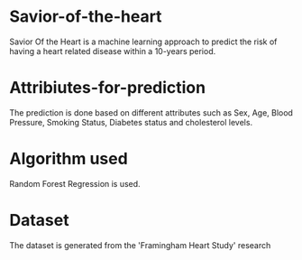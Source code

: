 # Savior-of-the-heart

Savior Of the Heart is a machine learning approach to predict the risk of having a heart related disease within a 10-years period.

# Attribiutes-for-prediction 
The prediction is done based on different attributes such as Sex, Age, Blood Pressure, Smoking Status, Diabetes status and cholesterol levels.

# Algorithm used
Random Forest Regression is used. 

# Dataset
The dataset is generated from the 'Framingham Heart Study' research
